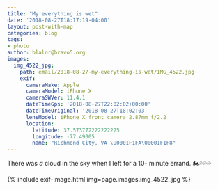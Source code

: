 ```yaml
---
title: "My everything is wet"
date: '2018-08-27T18:17:19-04:00'
layout: post-with-map
categories: blog
tags:
- photo
author: blalor@bravo5.org
images:
  img_4522_jpg:
    path: email/2018-08-27-my-everything-is-wet/IMG_4522.jpg
    exif:
      cameraMake: Apple
      cameraModel: iPhone X
      cameraSWVer: 11.4.1
      dateTimeGps: '2018-08-27T22:02:02+00:00'
      dateTimeOriginal: '2018-08-27T18:02:03'
      lensModel: iPhone X front camera 2.87mm f/2.2
      location:
        latitude: 37.573772222222225
        longitude: -77.49005
        name: "Richmond City, VA \U0001F1FA\U0001F1F8"
---
```


There was _a_ cloud in the sky when I left for a 10- minute errand. 🏍💦💦💦

{% include exif-image.html img=page.images.img_4522_jpg %}
